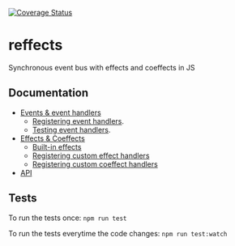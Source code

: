 [![Coverage Status](https://coveralls.io/repos/github/trovit/reffects/badge.svg?branch=master)](https://coveralls.io/github/trovit/reffects?branch=master)

# reffects 

Synchronous event bus with effects and coeffects in JS

## Documentation
* [Events & event handlers](https://github.com/trovit/reffects/blob/master/docs/events_and_event_handlers.md)
  * [Registering event handlers](https://github.com/trovit/reffects/blob/master/docs/event_handlers.md).
  * [Testing event handlers](https://github.com/trovit/reffects/blob/master/docs/testing_event_handlers.md).
* [Effects & Coeffects](https://github.com/trikitrok/reffects/blob/master/docs/effects-and-coeffects.md)
  * [Built-in effects](https://github.com/trikitrok/reffects/blob/master/docs/built-in-effects.md)
  * [Registering custom effect handlers](https://github.com/trikitrok/reffects/blob/master/docs/custom-effects.md)
  * [Registering custom coeffect handlers](https://github.com/trikitrok/reffects/blob/master/docs/custom-coeffects.md)
* [API](https://github.com/trikitrok/reffects/blob/master/docs/api.md)

## Tests

To run the tests once: `npm run test`

To run the tests everytime the code changes: `npm run test:watch`
